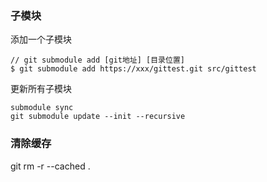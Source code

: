 ### 子模块
添加一个子模块
```
// git submodule add [git地址] [目录位置]
$ git submodule add https://xxx/gittest.git src/gittest
```

更新所有子模块
```
submodule sync
git submodule update --init --recursive
```

### 清除缓存 
git rm -r --cached .